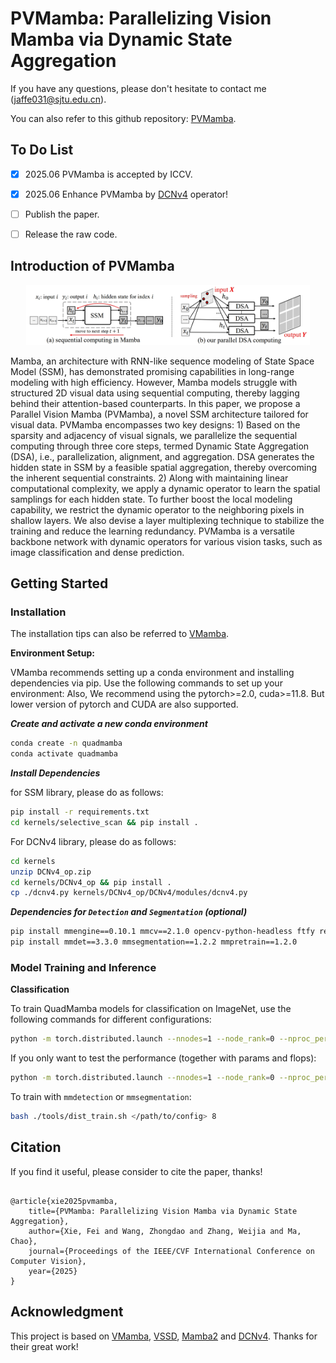 # PVMamba: Parallelizing Vision Mamba via Dynamic State Aggregation

If you have any questions, please don't hesitate to contact me  (jaffe031@sjtu.edu.cn). 

You can also refer to this github repository: [PVMamba](https://github.com/phiphiphi31/PVMamba).

## To Do List

- [x] 2025.06 PVMamba is accepted by ICCV.
- [x] 2025.06 Enhance PVMamba by [DCNv4](https://arxiv.org/pdf/2211.05778) operator!
- [ ] Publish the paper. 
- [ ] Release the raw code. 


## Introduction of PVMamba

<p align="center">
<img src="assets/pvmamba1.png", width="90%">
</p>

Mamba, an architecture with RNN-like sequence modeling of State Space Model (SSM), has demonstrated promising capabilities in long-range modeling with high efficiency. However, Mamba models struggle with structured 2D visual data using sequential computing, thereby lagging behind their attention-based counterparts. In this paper, we propose a Parallel Vision Mamba (PVMamba), a novel SSM architecture tailored for visual data. PVMamba encompasses two key designs: 1) Based on the sparsity and adjacency of visual signals, we parallelize the sequential computing through three core steps, termed Dynamic State Aggregation (DSA), i.e., parallelization, alignment, and aggregation. DSA generates the hidden state in SSM by a feasible spatial aggregation, thereby overcoming the inherent sequential constraints. 2) Along with maintaining linear computational complexity, we apply a dynamic operator to learn the spatial samplings for each hidden state. To further boost the local modeling capability, we restrict the dynamic operator to the neighboring pixels in shallow layers. We also devise a layer multiplexing technique to stabilize the training and reduce the learning redundancy. PVMamba is a versatile backbone network with dynamic operators for various vision tasks, such as image classification and dense prediction.

## Getting Started

### Installation

The installation tips can also be referred to [VMamba](https://github.com/MzeroMiko/VMamba/tree/main). 

**Environment Setup:**

VMamba recommends setting up a conda environment and installing dependencies via pip. Use the following commands to set up your environment:
Also, We recommend using the pytorch>=2.0, cuda>=11.8. But lower version of pytorch and CUDA are also supported.

***Create and activate a new conda environment***

```bash
conda create -n quadmamba
conda activate quadmamba
```

***Install Dependencies***

for SSM library, please do as follows:

```bash
pip install -r requirements.txt
cd kernels/selective_scan && pip install .
```
For DCNv4 library, please do as follows:

```bash
cd kernels
unzip DCNv4_op.zip
cd kernels/DCNv4_op && pip install .
cp ./dcnv4.py kernels/DCNv4_op/DCNv4/modules/dcnv4.py
```

***Dependencies for `Detection` and `Segmentation` (optional)***

```bash
pip install mmengine==0.10.1 mmcv==2.1.0 opencv-python-headless ftfy regex
pip install mmdet==3.3.0 mmsegmentation==1.2.2 mmpretrain==1.2.0
```

### Model Training and Inference

**Classification**

To train QuadMamba models for classification on ImageNet, use the following commands for different configurations:

```bash
python -m torch.distributed.launch --nnodes=1 --node_rank=0 --nproc_per_node=8 --master_addr="127.0.0.1" --master_port=29501 main.py --cfg </path/to/config> --batch-size 128 --data-path </path/of/dataset> --output /tmp
```

If you only want to test the performance (together with params and flops):

```bash
python -m torch.distributed.launch --nnodes=1 --node_rank=0 --nproc_per_node=1 --master_addr="127.0.0.1" --master_port=29501 main.py --cfg </path/to/config> --batch-size 128 --data-path </path/of/dataset> --output /tmp --pretrained </path/of/checkpoint>
```


To train with `mmdetection` or `mmsegmentation`:
```bash
bash ./tools/dist_train.sh </path/to/config> 8
```

## Citation

If you find it useful, please consider to cite the paper, thanks!

```

@article{xie2025pvmamba,
    title={PVMamba: Parallelizing Vision Mamba via Dynamic State Aggregation},
    author={Xie, Fei and Wang, Zhongdao and Zhang, Weijia and Ma, Chao},
    journal={Proceedings of the IEEE/CVF International Conference on Computer Vision},
    year={2025}
}

```

## Acknowledgment

This project is based on [VMamba](https://github.com/MzeroMiko/VMamba/tree/main), [VSSD](https://arxiv.org/pdf/2407.18559), [Mamba2](https://arxiv.org/abs/2405.21060) and [DCNv4](https://arxiv.org/pdf/2211.05778). Thanks for their great work!


